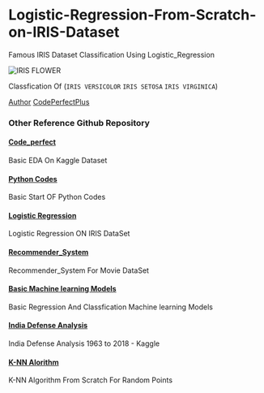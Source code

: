 # Logistic-Regression-From-Scratch-on-IRIS-Dataset

 Famous IRIS Dataset Classification Using Logistic_Regression 
 
 ![IRIS FLOWER](https://s3.amazonaws.com/assets.datacamp.com/blog_assets/Machine+Learning+R/iris-machinelearning.png)

Classfication Of (`IRIS VERSICOLOR`  `IRIS SETOSA` `IRIS VIRGINICA`)

[Author](https://www.github.com/codeperfectplus)
[CodePerfectPlus](https://www.github.com/codeperfectplus)

### Other Reference Github Repository

#### [Code_perfect](https://codeperfectplus.github.io/codes_perfect/)
Basic EDA On Kaggle Dataset
#### [Python Codes](https://codeperfectplus.github.io/python-codes/)
Basic Start OF Python Codes
#### [Logistic Regression](https://codeperfectplus.github.io/Logistic-Regression-From-Scratch-on-IRIS-Dataset/)
Logistic Regression ON IRIS DataSet
#### [Recommender_System](https://codeperfectplus.github.io/Recommender-Systems-Test/)
Recommender_System For Movie DataSet
#### [Basic Machine learning Models](https://codeperfectplus.github.io/Basic-Machine-Learning-Models/)
Basic Regression And Classfication Machine learning Models
#### [India Defense Analysis](https://codeperfectplus.github.io/Military-Expend-1963-to-2018-India-compare-to-world/)
India Defense Analysis 1963 to 2018 - Kaggle
#### [K-NN Alorithm](https://codeperfectplus.github.io/K-NN-Algorithm-From-Scratch/)
K-NN Algorithm From Scratch For Random Points
